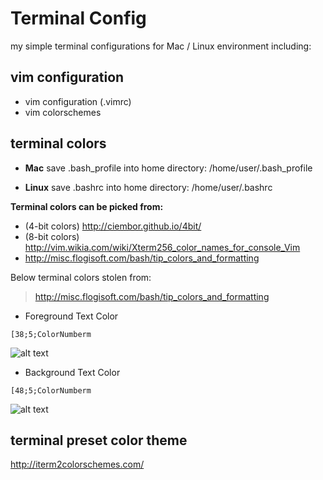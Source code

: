 Terminal Config
====================
my simple terminal configurations for Mac / Linux environment including:

vim configuration
--------------------
* vim configuration (.vimrc)
* vim colorschemes

terminal colors
--------------------
* **Mac**
save .bash_profile into home directory: /home/user/.bash_profile

* **Linux**
save .bashrc into home directory: /home/user/.bashrc

**Terminal colors can be picked from:**
* (4-bit colors) http://ciembor.github.io/4bit/
* (8-bit colors) http://vim.wikia.com/wiki/Xterm256_color_names_for_console_Vim
* http://misc.flogisoft.com/bash/tip_colors_and_formatting

Below terminal colors stolen from:
> http://misc.flogisoft.com/bash/tip_colors_and_formatting

* Foreground Text Color
```
[38;5;ColorNumberm
```
![alt text](http://misc.flogisoft.com/_media/bash/colors_format/256_colors_fg.png "Foreground Text")

* Background Text Color
```
[48;5;ColorNumberm
```
![alt text](http://misc.flogisoft.com/_media/bash/colors_format/256_colors_bg.png "Background Text")

terminal preset color theme
--------------------
http://iterm2colorschemes.com/
